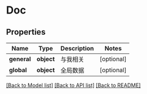 # Doc

## Properties

Name | Type | Description | Notes
------------ | ------------- | ------------- | -------------
**general** | **object** | 与我相关 | [optional] 
**global** | **object** | 全局数据 | [optional] 

[[Back to Model list]](../../README.md#documentation-for-models) [[Back to API list]](../../README.md#documentation-for-api-endpoints) [[Back to README]](../../README.md)


